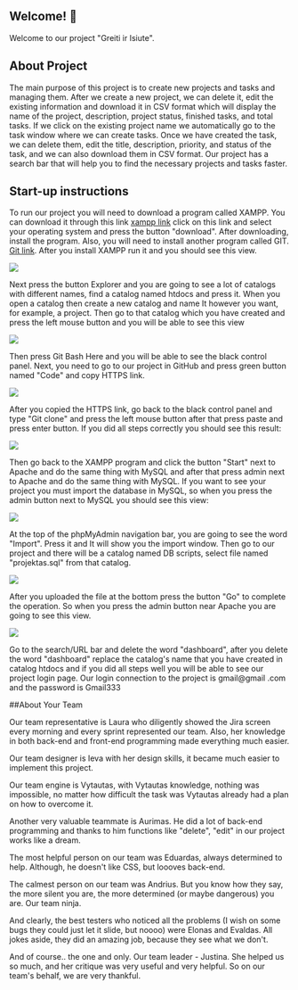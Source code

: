<!-- # Greiti ir Isiute  -->

## Welcome! 👋
Welcome to our project "Greiti ir Isiute".

## About Project

The main purpose of this project is to create new projects and tasks and managing them.  After we create a new project, we can delete it, edit the existing information and download it in CSV format which will display the name of the project, description, project status, finished tasks, and total tasks. If we click on the existing project name we automatically go to the task window where we can create tasks. Once we have created the task, we can delete them, edit the title, description, priority, and status of the task, and we can also download them in CSV format. Our project has a search bar that will help you to find the necessary projects and tasks faster.

## Start-up instructions

To run our project you will need to download a program called XAMPP. You can download it through this link [xampp link](https://www.apachefriends.org/download.html) click on this link and select your operating system and press the button "download". After downloading, install the program. Also, you will need to install another program called GIT. [Git link](https://git-scm.com/downloads). After you install XAMPP run it and you should see this view.

![](https://devtuts.butlerccwebdev.net/testserver/xampp-control-panel.png)

Next press the button Explorer and you are going to see a lot of catalogs with different names, find a catalog named htdocs and press it. When you open a catalog then create a new catalog and name It however you want, for example, a project. Then go to that catalog which you have created and press the left mouse button and you will be able to see this view

![](https://i.stack.imgur.com/QtZHF.jpg)
 
Then press Git Bash Here and you will be able to see the black control panel. Next, you need to go to our project in GitHub and press green button named "Code" and copy HTTPS link.

 ![](https://docs.github.com/assets/images/help/repository/https-url-clone.png)

After you copied the HTTPS link, go back to the black control panel and type "Git clone" and press the left mouse button after that press paste and press enter button. If you did all steps correctly you should see this result:

 ![](https://programmersought.com/images/156/2b8de8562c45ff03f2a8b5ce3dce11d4.png)

Then go back to the XAMPP program and click the button "Start" next to Apache and do the same thing with MySQL and after that press admin next to Apache and do the same thing with MySQL. If you want to see your project you must import the database in MySQL, so when you press the admin button next to MySQL you should see this view:

![](https://kinsta.com/wp-content/uploads/2019/04/what-is-mysql-1536x873.png)

At the top of the phpMyAdmin navigation bar, you are going to see the word "Import". Press it and It will show you the import window. Then go to our project and there will be a catalog named DB scripts, select file named "projektas.sql" from that catalog.

![](https://www.truegossiper.com/wp-content/uploads/2020/02/as.jpg)

After you uploaded the file at the bottom press the button "Go" to complete the operation. So when you press the admin button near Apache you are going to see this view.

![](http://blog.dougdragon.com/wp/wp-content/uploads/xampp-dashboard-1.png)

Go to the search/URL bar and delete the word "dashboard", after you delete the word "dashboard" replace the catalog's name that you have created in catalog htdocs and if you did all steps well you will be able to see our project login page. Our login connection to the project is gmail@gmail .com and the password is Gmail333



##About Your Team


Our team representative is Laura who diligently showed the Jira screen every morning and every sprint represented our team. Also, her knowledge in both back-end and front-end programming made everything much easier.

Our team designer is Ieva with her design skills, it became much easier to implement this project.

Our team engine is Vytautas, with Vytautas knowledge, nothing was impossible, no matter how difficult the task was Vytautas already had a plan on how to overcome it.

Another very valuable teammate is Aurimas. He did a lot of back-end programming and thanks to him functions like "delete", "edit" in our project works like a dream.

The most helpful person on our team was Eduardas, always determined to help. Although, he doesn't like CSS, but loooves back-end.

The calmest person on our team was Andrius. But you know how they say, the more silent you are, the more determined (or maybe dangerous) you are. Our team ninja.

And clearly, the best testers who noticed all the problems (I wish on some bugs they could just let it slide, but noooo) were Elonas and Evaldas. All jokes aside, they did an amazing job, because they see what we don't.

And of course.. the one and only. Our team leader - Justina. She helped us so much, and her critique was very useful and very helpful. So on our team's behalf, we are very thankful.

